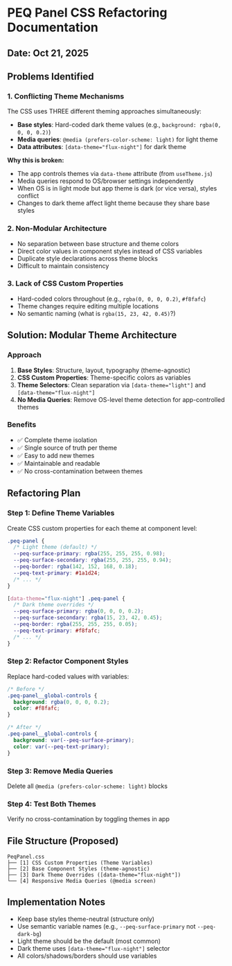 # PEQ Panel CSS Refactoring Documentation

## Date: Oct 21, 2025

## Problems Identified

### 1. **Conflicting Theme Mechanisms**
The CSS uses THREE different theming approaches simultaneously:
- **Base styles**: Hard-coded dark theme values (e.g., `background: rgba(0, 0, 0, 0.2)`)
- **Media queries**: `@media (prefers-color-scheme: light)` for light theme
- **Data attributes**: `[data-theme="flux-night"]` for dark theme

**Why this is broken:**
- The app controls themes via `data-theme` attribute (from `useTheme.js`)
- Media queries respond to OS/browser settings independently
- When OS is in light mode but app theme is dark (or vice versa), styles conflict
- Changes to dark theme affect light theme because they share base styles

### 2. **Non-Modular Architecture**
- No separation between base structure and theme colors
- Direct color values in component styles instead of CSS variables
- Duplicate style declarations across theme blocks
- Difficult to maintain consistency

### 3. **Lack of CSS Custom Properties**
- Hard-coded colors throughout (e.g., `rgba(0, 0, 0, 0.2)`, `#f8fafc`)
- Theme changes require editing multiple locations
- No semantic naming (what is `rgba(15, 23, 42, 0.45)`?)

## Solution: Modular Theme Architecture

### Approach
1. **Base Styles**: Structure, layout, typography (theme-agnostic)
2. **CSS Custom Properties**: Theme-specific colors as variables
3. **Theme Selectors**: Clean separation via `[data-theme="light"]` and `[data-theme="flux-night"]`
4. **No Media Queries**: Remove OS-level theme detection for app-controlled themes

### Benefits
- ✅ Complete theme isolation
- ✅ Single source of truth per theme
- ✅ Easy to add new themes
- ✅ Maintainable and readable
- ✅ No cross-contamination between themes

## Refactoring Plan

### Step 1: Define Theme Variables
Create CSS custom properties for each theme at component level:
```css
.peq-panel {
  /* Light theme (default) */
  --peq-surface-primary: rgba(255, 255, 255, 0.98);
  --peq-surface-secondary: rgba(255, 255, 255, 0.94);
  --peq-border: rgba(142, 152, 168, 0.18);
  --peq-text-primary: #1a1d24;
  /* ... */
}

[data-theme="flux-night"] .peq-panel {
  /* Dark theme overrides */
  --peq-surface-primary: rgba(0, 0, 0, 0.2);
  --peq-surface-secondary: rgba(15, 23, 42, 0.45);
  --peq-border: rgba(255, 255, 255, 0.05);
  --peq-text-primary: #f8fafc;
  /* ... */
}
```

### Step 2: Refactor Component Styles
Replace hard-coded values with variables:
```css
/* Before */
.peq-panel__global-controls {
  background: rgba(0, 0, 0, 0.2);
  color: #f8fafc;
}

/* After */
.peq-panel__global-controls {
  background: var(--peq-surface-primary);
  color: var(--peq-text-primary);
}
```

### Step 3: Remove Media Queries
Delete all `@media (prefers-color-scheme: light)` blocks

### Step 4: Test Both Themes
Verify no cross-contamination by toggling themes in app

## File Structure (Proposed)
```
PeqPanel.css
├── [1] CSS Custom Properties (Theme Variables)
├── [2] Base Component Styles (theme-agnostic)
├── [3] Dark Theme Overrides ([data-theme="flux-night"])
└── [4] Responsive Media Queries (@media screen)
```

## Implementation Notes
- Keep base styles theme-neutral (structure only)
- Use semantic variable names (e.g., `--peq-surface-primary` not `--peq-dark-bg`)
- Light theme should be the default (most common)
- Dark theme uses `[data-theme="flux-night"]` selector
- All colors/shadows/borders should use variables
